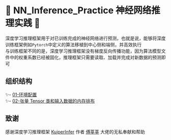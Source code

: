 # 🧠 NN_Inference_Practice 神经网络推理实践 🤖 
深度学习推理框架用于对已训练完成的神经网络进行预测，也就是说，能够将深度训练框架例如`Pytorch`中定义的算法移植到中心侧和端侧，并高效执行  
与训练框架不同的是，深度学习推理框架没有梯度反向传播功能，因为算法模型文件中的权重系数已经被固化，推理框架只需要读取、加载并完成对新数据的预测即可

## 组织结构
✨- [01-环境配置](https://github.com/m0dulo/NN_Inference_Practice/tree/main/warmup_armadillo)  
✨- [02-张量 Tensor 类和输入数据的内存排布](https://github.com/m0dulo/NN_Inference_Practice/tree/main/tensor_impl_armadillo)  

## 致谢  
感谢深度学习推理框架 [KuiperInfer](https://github.com/zjhellofss/KuiperInfer) 作者 [傅莘莘](https://github.com/zjhellofss) 大佬的无私奉献和帮助